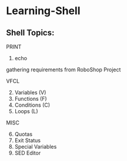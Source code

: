 # Learning-Shell

Shell Topics:
----

PRINT

1. echo

gathering requirements from RoboShop Project

VFCL

2. Variables (V)
3. Functions (F)
4. Conditions (C)
5. Loops (L)

MISC

6. Quotas
7. Exit Status
8. Special Variables
9. SED Editor